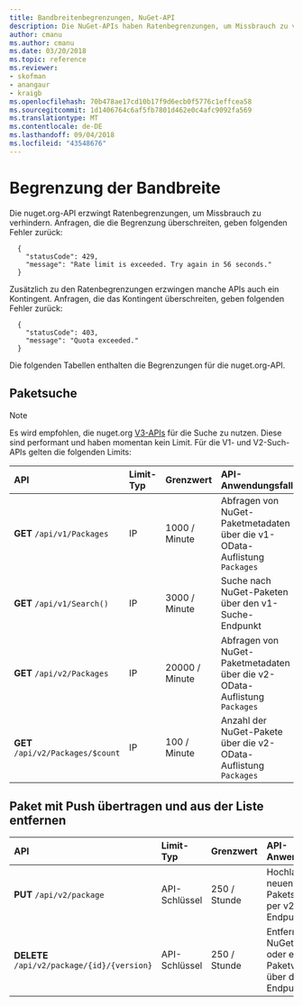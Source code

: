 ```yaml
---
title: Bandbreitenbegrenzungen, NuGet-API
description: Die NuGet-APIs haben Ratenbegrenzungen, um Missbrauch zu verhindern.
author: cmanu
ms.author: cmanu
ms.date: 03/20/2018
ms.topic: reference
ms.reviewer:
- skofman
- anangaur
- kraigb
ms.openlocfilehash: 70b478ae17cd10b17f9d6ecb0f5776c1effcea58
ms.sourcegitcommit: 1d1406764c6af5fb7801d462e0c4afc9092fa569
ms.translationtype: MT
ms.contentlocale: de-DE
ms.lasthandoff: 09/04/2018
ms.locfileid: "43548676"
---
```

# <a name="rate-limits"></a>Begrenzung der Bandbreite

Die nuget.org-API erzwingt Ratenbegrenzungen, um Missbrauch zu verhindern. Anfragen, die die Begrenzung überschreiten, geben folgenden Fehler zurück:

  ~~~
    {
      "statusCode": 429,
      "message": "Rate limit is exceeded. Try again in 56 seconds."
    }
  ~~~

Zusätzlich zu den Ratenbegrenzungen erzwingen manche APIs auch ein Kontingent. Anfragen, die das Kontingent überschreiten, geben folgenden Fehler zurück:

  ~~~
    {
      "statusCode": 403,
      "message": "Quota exceeded."
    }
  ~~~

Die folgenden Tabellen enthalten die Begrenzungen für die nuget.org-API.

## <a name="package-search"></a>Paketsuche

> [!Note]
> Es wird empfohlen, die nuget.org [V3-APIs](https://docs.microsoft.com/nuget/api/search-query-service-resource) für die Suche zu nutzen. Diese sind performant und haben momentan kein Limit. Für die V1- und V2-Such-APIs gelten die folgenden Limits:


| API | Limit-Typ | Grenzwert | API-Anwendungsfall |
|:---|:---|:---|:---|
**GET** `/api/v1/Packages` | IP | 1000 / Minute | Abfragen von NuGet-Paketmetadaten über die v1-OData-Auflistung `Packages`|
**GET** `/api/v1/Search()` | IP | 3000 / Minute | Suche nach NuGet-Paketen über den v1-Suche-Endpunkt |
**GET** `/api/v2/Packages` | IP | 20000 / Minute | Abfragen von NuGet-Paketmetadaten über die v2-OData-Auflistung `Packages` |
**GET** `/api/v2/Packages/$count` | IP | 100 / Minute | Anzahl der NuGet-Pakete über die v2-OData-Auflistung `Packages` |

## <a name="package-push-and-unlist"></a>Paket mit Push übertragen und aus der Liste entfernen

| API | Limit-Typ | Grenzwert | API-Anwendungsfall |
|:---|:---|:---|:--- |
**PUT** `/api/v2/package` | API-Schlüssel | 250 / Stunde | Hochladen eines neuen NuGet-Pakets (Version) per v2-Push-Endpunkt
**DELETE** `/api/v2/package/{id}/{version}` | API-Schlüssel | 250 / Stunde | Entfernen eines NuGet-Pakets oder einer Paketversion über den v2-Endpunkt
